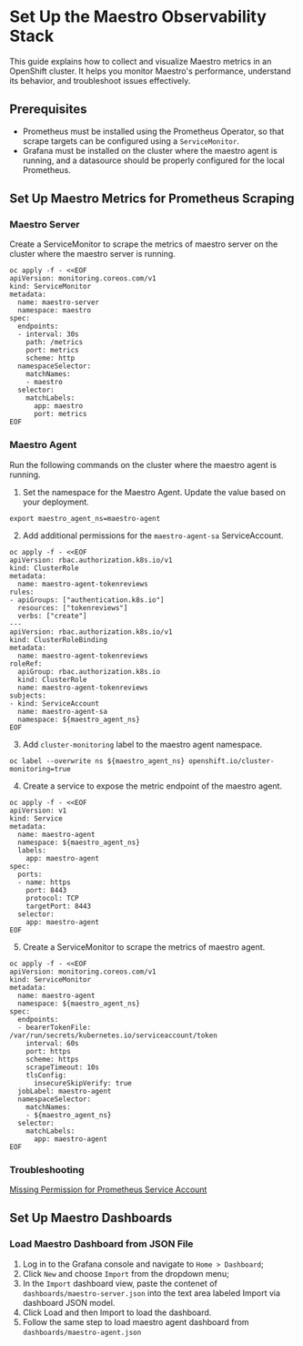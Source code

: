 # Set Up the Maestro Observability Stack

This guide explains how to collect and visualize Maestro metrics in an OpenShift cluster. It helps you monitor Maestro's performance, understand its behavior, and troubleshoot issues effectively.

## Prerequisites

- Prometheus must be installed using the Prometheus Operator, so that scrape targets can be configured using a `ServiceMonitor`.
- Grafana must be installed on the cluster where the maestro agent is running, and a datasource should be properly configured for the local Prometheus.

## Set Up Maestro Metrics for Prometheus Scraping

### Maestro Server

Create a ServiceMonitor to scrape the metrics of maestro server on the cluster where the maestro server is running.

```shell
oc apply -f - <<EOF
apiVersion: monitoring.coreos.com/v1
kind: ServiceMonitor
metadata:
  name: maestro-server
  namespace: maestro
spec:
  endpoints:
  - interval: 30s
    path: /metrics
    port: metrics
    scheme: http
  namespaceSelector:
    matchNames:
    - maestro
  selector:
    matchLabels:
      app: maestro
      port: metrics
EOF
```

### Maestro Agent

Run the following commands on the cluster where the maestro agent is running.

1. Set the namespace for the Maestro Agent. Update the value based on your deployment.

```shell
export maestro_agent_ns=maestro-agent
```

2. Add additional permissions for the `maestro-agent-sa` ServiceAccount.

```shell
oc apply -f - <<EOF
apiVersion: rbac.authorization.k8s.io/v1
kind: ClusterRole
metadata:
  name: maestro-agent-tokenreviews
rules:
- apiGroups: ["authentication.k8s.io"]
  resources: ["tokenreviews"]
  verbs: ["create"]
---
apiVersion: rbac.authorization.k8s.io/v1
kind: ClusterRoleBinding
metadata:
  name: maestro-agent-tokenreviews
roleRef:
  apiGroup: rbac.authorization.k8s.io
  kind: ClusterRole
  name: maestro-agent-tokenreviews
subjects:
- kind: ServiceAccount
  name: maestro-agent-sa
  namespace: ${maestro_agent_ns}
EOF
```

3. Add `cluster-monitoring` label to the maestro agent namespace.

```shell
oc label --overwrite ns ${maestro_agent_ns} openshift.io/cluster-monitoring=true
```

4. Create a service to expose the metric endpoint of the maestro agent.

```shell
oc apply -f - <<EOF
apiVersion: v1
kind: Service
metadata:
  name: maestro-agent
  namespace: ${maestro_agent_ns}
  labels:
    app: maestro-agent
spec:
  ports:
  - name: https
    port: 8443
    protocol: TCP
    targetPort: 8443
  selector:
    app: maestro-agent
EOF
```

5. Create a ServiceMonitor to scrape the metrics of maestro agent.

```shell
oc apply -f - <<EOF
apiVersion: monitoring.coreos.com/v1
kind: ServiceMonitor
metadata:
  name: maestro-agent
  namespace: ${maestro_agent_ns}
spec:
  endpoints:
  - bearerTokenFile: /var/run/secrets/kubernetes.io/serviceaccount/token
    interval: 60s
    port: https
    scheme: https
    scrapeTimeout: 10s
    tlsConfig:
      insecureSkipVerify: true
  jobLabel: maestro-agent
  namespaceSelector:
    matchNames:
    - ${maestro_agent_ns}
  selector:
    matchLabels:
      app: maestro-agent
EOF
```

### Troubleshooting

[Missing Permission for Prometheus Service Account](https://github.com/stolostron/foundation-docs/blob/main/guide/Metrics/Toubleshooting-MissingPermissionForPrometheus.md)

## Set Up Maestro Dashboards

### Load Maestro Dashboard from JSON File

1. Log in to the Grafana console and navigate to `Home > Dashboard`;
2. Click `New` and choose `Import` from the dropdown menu;
3. In the `Import` dashboard view, paste the contenet of `dashboards/maestro-server.json` into the text area labeled Import via dashboard JSON model.
4. Click Load and then Import to load the dashboard.
5. Follow the same step to load maestro agent dashboard from `dashboards/maestro-agent.json`
